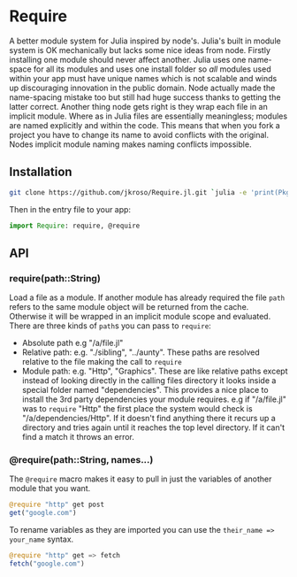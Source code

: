 
# Require

A better module system for Julia inspired by node's. Julia's built in module system is OK mechanically but lacks some nice ideas from node. Firstly installing one module should never affect another. Julia uses one name-space for all its modules and uses one install folder so _all_ modules used within your app must have unique names which is not scalable and winds up discouraging innovation in the public domain. Node actually made the name-spacing mistake too but still had huge success thanks to getting the latter correct. Another thing node gets right is they wrap each file in an implicit module. Where as in Julia files are essentially meaningless; modules are named explicitly and within the code. This means that when you fork a project you have to change its name to avoid conflicts with the original. Nodes implicit module naming makes naming conflicts impossible.

## Installation

```sh
git clone https://github.com/jkroso/Require.jl.git `julia -e 'print(Pkg.dir())'`/Require
```

Then in the entry file to your app:

```julia
import Require: require, @require
```

## API

### require(path::String)

Load a file as a module. If another module has already required the file `path` refers to the same module object will be returned from the cache. Otherwise it will be wrapped in an implicit module scope and evaluated. There are three kinds of `path`s you can pass to `require`:

- Absolute path e.g "/a/file.jl"
- Relative path: e.g. "./sibling", "../aunty". These paths are resolved relative to the file making the call to `require`
- Module path: e.g. "Http", "Graphics". These are like relative paths except instead of looking directly in the calling files directory it looks inside a special folder named "dependencies". This provides a nice place to install the 3rd party dependencies your module requires. e.g if "/a/file.jl" was to `require` "Http" the first place the system would check is "/a/dependencies/Http". If it doesn't find anything there it recurs up a directory and tries again until it reaches the top level directory. If it can't find a match it throws an error.

### @require(path::String, names...)

The `@require` macro makes it easy to pull in just the variables of another module that you want.

```julia
@require "http" get post
get("google.com")
```

To rename variables as they are imported you can use the `their_name => your_name` syntax.

```julia
@require "http" get => fetch
fetch("google.com")
```
